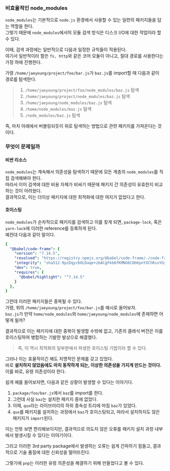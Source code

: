 
### 비효율적인 node_modules

`node_modules`는 기본적으로 `node.js` 환경에서 사용할 수 있는 일련의 패키지들을 담는 역할을 한다.  
그렇기 때문에 `node_modules`에서의 모듈 검색 방식은 디스크 I/O에 대한 작업이라 할 수 있다.

이때, 검색 과정에는 일반적으로 다음과 일정한 규칙들이 적용된다.  
여기서 일반적이라 함은 `fs, http`와 같은 코어 모듈이 아니고, 절대 경로를 사용한다는 가정 하에 진행한다.

가령 `/home/jaeyoung/project/foo/bar.js`가 `baz.js`를 import할 때 다음과 같이 경로를 탐색한다.

> 1. `/home/jaeyoung/project/foo/node_modules/baz.js` 탐색
> 2. `/home/jaeyoung/project/node_modules/baz.js` 탐색
> 3. `/home/jaeyoung/node_modules/baz.js` 탐색
> 4. `/home/node_modules/baz.js` 탐색
> 4. `/node_modules/baz.js` 탐색

즉, 마치 아래에서 버블링되듯이 위로 탐색하는 방법으로 관련 패키지를 가져온다는 것이다.

### 무엇이 문제일까

#### 비싼 리소스

`node_modules`는 계속해서 의존성을 탐색하기 때문에 모든 계층의 `node_modules`를 직접 검색해봐야 한다.  
따라서 이미 검색에 대한 비용 자체가 비싸기 때문에 패키지 간 의존성이 유효한지 비교하는 것이 어려웠다.  
결과적으로, 이는 더이상 패키지에 대한 최적화에 대한 여지가 없었다고 한다.

#### 호이스팅

`node_modules`가 순차적으로 패키지를 검색하고 이를 찾게 되면, `package-lock`, 혹은 `yarn-lock`에 이러한 reference를 등록하게 된다.  
예컨대 다음과 같이 말이다.

```yml
{
  "@babel/code-frame": {
    "version": "7.14.5",
    "resolved": "https://registry.npmjs.org/@babel/code-frame/-/code-frame-7.14.5.tgz",
    "integrity": "sha512-9pzDqyc6OLDaqe+zbACgFkb6fKMNG6CObKpnYXChRsvYGyEdc7CA2BaqeOM+vOtCS5ndmJicPJhKAwYRI6UfFw==",
    "dev": true,
    "requires": {
      "@babel/highlight": "^7.14.5"
    }
  },
}
```

그런데 이러한 패키지들은 중복될 수 있다.  
가령, 위의 `/home/jaeyoung/project/foo/bar.js`를 예시로 들어보자.  
`baz.js`가 만약 `home/node_modules`와 `home/jaeyoung/node_modules`에 존재하면 어떻게 될까?

결과적으로 이는 패키지에 대한 중복이 발생할 수밖에 없고, 기존의 클래식 버전은 이를 호이스팅하여 병합하는 기발한 발상으로 해결했다.

> 즉, 이 역시 최적화의 일부분에서 파생한 호이스팅 기법이라 할 수 있다.

그러나 이는 효율적이긴 해도 치명적인 문제를 갖고 있었다.  
바로 **설치하지 않았음에도 마치 동작하게 되는, 이상한 의존성을 가지게 만드는 것이다.**  
이를 바로, 유령 의존성이라 한다.

쉽게 예를 들어보자면, 다음과 같은 상황이 발생할 수 있다는 이야기다.

1. `package/foo/bar.js`에서 `baz`를 import를 한다. 
2. 그런데 사실 `baz`는 설치한 패키지 중에 없었다.
3. 이때, `qux`라는 라이브러리의 하위 종속성 트리에 마침 `baz`가 있었다.
4. `qux`를 패키지를 설치하는 과정에서 `baz`가 호이스팅되고, 따라서 설치하지도 않은 패키지가 `import`된다.

이는 언뜻 보면 편리해보이지만, 결과적으로 의도치 않은 오류를 패키지 설치 과정 내부에서 발생시킬 수 있다는 이야기이다.

그리고 이러한 3rd party package에서 발생하는 오류는 쉽게 간파하기 힘들고, 결과적으로 기술 품질에 대한 신뢰성을 떨어뜨린다.

그렇기에 `pnp`는 이러한 유령 의존성을 해결하기 위해 만들었다고 볼 수 있다.